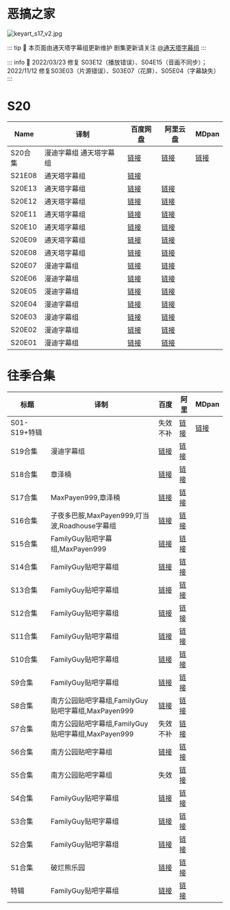 # 恶搞之家

![keyart_s17_v2.jpg](/banner/familyguy.jpg)

::: tip
🍺 本页面由通天塔字幕组更新维护 剧集更新请关注 [@通天塔字幕组](https://weibo.com/u/7077646357)
:::

::: info
📝 2022/03/23 修复 S03E12（播放错误）、S04E15（音画不同步）；2022/11/12 修复S03E03（片源错误）、S03E07（花屏）、S05E04（字幕缺失）
:::

# S20

| Name    | 译制                    | 百度网盘                                                         | 阿里云盘                                          | MDpan                                                         |
|---------|-----------------------|----------------------------------------------------------------|---------------------------------------------------|---------------------------------------------------------------|
| S20合集 | 漫迪字幕组 通天塔字幕组 | [链接](https://pan.baidu.com/s/1iTZ20od7WmH9swdMOS5FnA?pwd=56ef) | [链接](https://www.aliyundrive.com/s/PZRMKH72mVi) | [链接](https://mdpan.tk/%E6%81%B6%E6%90%9E%E4%B9%8B%E5%AE%B6) |
| S21E08  | 通天塔字幕组            | [链接](https://pan.baidu.com/s/1SH43pBZpxbDikRLtTdELqA?pwd=2eyu)  |                                                   |                                                               |
| S20E13  | 通天塔字幕组            | [链接](https://pan.baidu.com/s/1Cv5Q__uByFY8kOjBKu_QpQ?pwd=c552 ) | [链接](https://www.aliyundrive.com/s/39sGCCaA7K8) |                                                               |
| S20E12  | 通天塔字幕组            | [链接](https://pan.baidu.com/s/1MnxsQb25Dj8iOdiDVokzpQ?pwd=9xue)  | [链接](https://www.aliyundrive.com/s/bUPtCFotDR2) |                                                               |
| S20E11  | 通天塔字幕组            | [链接](https://pan.baidu.com/s/1Ku9R10frjoDM3tFk8qBScw?pwd=wypg) | [链接](https://www.aliyundrive.com/s/NkzWy4oTHGE) |                                                               |
| S20E10  | 通天塔字幕组            | [链接](https://pan.baidu.com/s/1URytfW6MmxbWDxx-EglQ3Q?pwd=rw6Y) | [链接](https://www.aliyundrive.com/s/MbmQCgguMXf) |                                                               |
| S20E09  | 通天塔字幕组            | [链接](https://pan.baidu.com/s/1B0VYdP_2sEEBEjBDrXkrlA?pwd=48gw) | [链接](https://www.aliyundrive.com/s/qhqTqZtSH6X) |                                                               |
| S20E08  | 通天塔字幕组            | [链接](https://pan.baidu.com/s/1BL9lLMe6zXFzOr0FpnPH1Q?pwd=sub7) | [链接](https://www.aliyundrive.com/s/YxMh5B7kFBN) |                                                               |
| S20E07  | 漫迪字幕组              | [链接](https://pan.baidu.com/s/1CqzrtGzRi0hhk4XjLv6GZQ?pwd=6rbm) | [链接](https://www.aliyundrive.com/s/GbUmVm7qZnb) |                                                               |
| S20E06  | 漫迪字幕组              | [链接](https://pan.baidu.com/s/1N4FalJ3OSr7rDuWQRsL8-g?pwd=8m7u) | [链接](https://www.aliyundrive.com/s/9yoJJZwuQVo) |                                                               |
| S20E05  | 漫迪字幕组              | [链接](https://pan.baidu.com/s/178KH5LuU7ceEQTUG0KWNbA?pwd=haa2) | [链接](https://www.aliyundrive.com/s/pRt3byRdwyu) |                                                               |
| S20E04  | 漫迪字幕组              | [链接](https://pan.baidu.com/s/1xNOZNsHdWrHRME7sOqZBJQ?pwd=wf9g) | [链接](https://www.aliyundrive.com/s/rbHD85mxeAg) |                                                               |
| S20E03  | 漫迪字幕组              | [链接](https://pan.baidu.com/s/11ycKQWur9fTLwKcNoxLdIQ?pwd=xrdx) | [链接](https://www.aliyundrive.com/s/cnWhLNt3pRP) |                                                               |
| S20E02  | 漫迪字幕组              | [链接](https://pan.baidu.com/s/1mDKR8yFqdExGyKDv-1TgPg?pwd=sziy) | [链接](https://www.aliyundrive.com/s/C86HzpNCBMh) |                                                               |
| S20E01  | 漫迪字幕组              | [链接](https://pan.baidu.com/s/1O6pOQSnplOUAymAHAYqnPA?pwd=7vhm) | [链接](https://www.aliyundrive.com/s/PzBAH9cHYoP) |                                                               |

# 往季合集

| 标题         | 译制                                               | 百度                                                             | 阿里                                      | MDpan                                                 |
|------------|----------------------------------------------------|----------------------------------------------------------------|-------------------------------------------|-------------------------------------------------------|
| S01-S19+特辑 |                                                    | 失效不补                                                         | [链接](https://www.aliyundrive.com/s/ReSU9GHvxxA) | [链接](https://mdpan.tk/%E6%81%B6%E6%90%9E%E4%B9%8B%E5%AE%B6) |
| S19合集      | 漫迪字幕组                                         | [链接](https://pan.baidu.com/s/1ahsCY5fYnjfN_oBT5KNO1w?pwd=bw3e) | [链接](https://www.aliyundrive.com/s/r5PxnWXvTV7) |                                                       |
| S18合集      | 章泽楠                                             | [链接](https://pan.baidu.com/s/1JyRQXvdaKnF49iaoWWYGYA?pwd=8cbf) | [链接](https://www.aliyundrive.com/s/gBLdxp5cvBw) |                                                       |
| S17合集      | MaxPayen999,章泽楠                                 | [链接](https://pan.baidu.com/s/1JIhDSX4aqMGIjxGaS7WL1A?pwd=8qnu) | [链接](https://www.aliyundrive.com/s/SuFLNBZ5qK6) |                                                       |
| S16合集      | 子夜多巴胺,MaxPayen999,叮当波,Roadhouse字幕组      | [链接](https://pan.baidu.com/s/1yAyAz7Tj5524qK43I2XdBw?pwd=nc8a) | [链接](https://www.aliyundrive.com/s/U2yySd6JXMw) |                                                       |
| S15合集      | FamilyGuy贴吧字幕组,MaxPayen999                    | [链接](https://pan.baidu.com/s/1SOjk54i5GE5UscpbZdyh1A?pwd=dska) | [链接](https://www.aliyundrive.com/s/S6gahDPaccb) |                                                       |
| S14合集      | FamilyGuy贴吧字幕组                                | [链接](https://pan.baidu.com/s/1MSZsAs3gfm8kvVLCXeIEkQ?pwd=qvxp) | [链接](https://www.aliyundrive.com/s/4QoAyQJ6VLF) |                                                       |
| S13合集      | FamilyGuy贴吧字幕组                                | [链接](https://pan.baidu.com/s/1rBD6-YRlA9t_Mo8AwJeWdw?pwd=ywy6) | [链接](https://www.aliyundrive.com/s/tS1yk7GZzbw) |                                                       |
| S12合集      | FamilyGuy贴吧字幕组                                | [链接](https://pan.baidu.com/s/1gaw6mlbhlqWMECx5P2hQ_Q?pwd=4q8b) | [链接](https://www.aliyundrive.com/s/XmnQtppe94K) |                                                       |
| S11合集      | FamilyGuy贴吧字幕组                                | [链接](https://pan.baidu.com/s/1wlA9yn6Dkse_UZ3TsOp75g?pwd=ux4s) | [链接](https://www.aliyundrive.com/s/dDa13mG5JfK) |                                                       |
| S10合集      | FamilyGuy贴吧字幕组                                | [链接](https://pan.baidu.com/s/1MIOIMAECIkrswImALUQYHA?pwd=5bbf) | [链接](https://www.aliyundrive.com/s/dAN8mfunq9x) |                                                       |
| S9合集       | FamilyGuy贴吧字幕组                                | [链接](https://pan.baidu.com/s/14PguQayl2O4WTSya8_5eYg?pwd=gq65) | [链接](https://www.aliyundrive.com/s/ekzF7TQP2HW) |                                                       |
| S8合集       | 南方公园贴吧字幕组,FamilyGuy贴吧字幕组,MaxPayen999 | [链接](https://pan.baidu.com/s/1j8pso9I3YH-DSyD1ihidsg?pwd=njwy) | [链接](https://www.aliyundrive.com/s/XfbZKdBDGyG) |                                                       |
| S7合集       | 南方公园贴吧字幕组,FamilyGuy贴吧字幕组,MaxPayen999 | 失效不补                                                         | [链接](https://www.aliyundrive.com/s/ZU4n5Tg4pZc) |                                                       |
| S6合集       | 南方公园贴吧字幕组                                 | [链接](https://pan.baidu.com/s/1sGrRi2rvuNv35EIdOMG4bw?pwd=7cpa) | [链接](https://www.aliyundrive.com/s/8xHwX594aQi) |                                                       |
| S5合集       | 南方公园贴吧字幕组                                 | 失效                                                             | [链接](https://www.aliyundrive.com/s/inqprUz8ySr) |                                                       |
| S4合集       | FamilyGuy贴吧字幕组                                | [链接](https://pan.baidu.com/s/1IBwi0_IR6_JQl9fq01Y98g?pwd=rd9f) | [链接](https://www.aliyundrive.com/s/TcATHzkJUfk) |                                                       |
| S3合集       | FamilyGuy贴吧字幕组                                | [链接](https://pan.baidu.com/s/19E-ULRmz4dbAs3UDnxwV0Q?pwd=d391) | [链接](https://www.aliyundrive.com/s/xhqZXtaGFug) |                                                       |
| S2合集       | FamilyGuy贴吧字幕组                                | [链接](https://pan.baidu.com/s/1MZ4yo9GCQtoO1leov1GVbA?pwd=e2ab) | [链接](https://www.aliyundrive.com/s/zsLiyoEqbZU) |                                                       |
| S1合集       | 破烂熊乐园                                         | [链接](https://pan.baidu.com/s/1iZghslSnqqejNK7rtMafRw?pwd=2j30) | [链接](https://www.aliyundrive.com/s/hsdreUCJEDB) |                                                       |
| 特辑         | FamilyGuy贴吧字幕组                                | [链接](https://pan.baidu.com/s/1xlW9IZ7yQDVogkwiEtXMpw?pwd=npyu) | [链接](https://www.aliyundrive.com/s/96r4HgdqYkR) |                                                       |